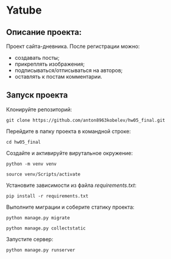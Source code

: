 # Yatube

## Описание проекта:
Проект сайта-дневника. После регистрации можно:
- создавать посты;
- прикреплять изображения;
- подписываться/отписываться на авторов; 
- оставлять к постам комментарии.

## Запуск проекта

Клонируйте репозиторий: 
 
``` 
git clone https://github.com/anton8963kobelev/hw05_final.git
``` 

Перейдите в папку проекта в командной строке:

``` 
cd hw05_final
``` 

Создайте и активируйте вирутальное окружение:

``` 
python -m venv venv
``` 
``` 
source venv/Scripts/activate
``` 

Установите зависимости из файла *requirements.txt*: 
 
``` 
pip install -r requirements.txt
``` 


Выполните миграции и соберите статику проекта: 
 
``` 
python manage.py migrate
``` 
``` 
python manage.py collectstatic
``` 

Запустите сервер:
``` 
python manage.py runserver
``` 
